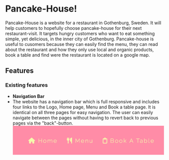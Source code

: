 # Pancake-House!

Pancake-House is a website for a restaurant in Gothenburg, Sweden. It will help customers to hopefully choose pancake-house for their next restaurant-visit. It targets hungry customers who want to eat something simple, yet delicious, in the inner city of Gothenburg. Pancake-house is useful to cusomers because they can easily find the menu, they can read about the restaurant and how they only use local and organic products, book a table and find were the restaurant is located on a google map. 

## Features

### Existing features

- __Navigation Bar__
- The website has a navigation bar which is full responsive and includes four links to the Logo, Home page, Menu and Book a table page. It is identical on all three pages for easy navigation. The user can easily navigate between the pages without having to revert back to previous pages via the "back"-button.
   ![Nav Bar](https://github.com/juliachelsie/pancake-house/blob/master/media/nav-bar.PNG)
